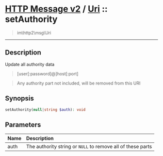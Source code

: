 # [HTTP Message v2](http2.md) / [Uri](http2-Uri.md) :: setAuthority
 > im\http2\msg\Uri
____

## Description
Update all authority data

 > [user[:password]@]host[:port]  

 > Any authority part not included, will be removed from this URI  

## Synopsis
```php
setAuthority(null|string $auth): void
```

## Parameters
| Name | Description |
| :--- | :---------- |
| auth | The authority string or `NULL` to remove all of these parts |
